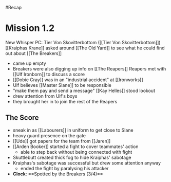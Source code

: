 #Recap
# Mission 1.2
New Whisper PC: Tier Von Skovitterbottom ([[Tier Von Skovitterbottom]])
[[Kraiphas Krane]] asked around [[The Old Yard]] to see what he could find out about [[The Breakers]] 
- came up empty
- Breakers were also digging up info on [[The Reapers]]
Reapers met with [[Ulf Ironborn]] to discuss a score
- [[Dobie Cray]] was in an "industrial accident" at [[Ironworks]]
- Ulf believes [[Master Slane]] to be responsible
- "make them pay and send a message"
[[Kay Helles]] stood lookout
- drew attention from Ulf's boys
- they brought her in to join the rest of the Reapers

## The Score
- sneak in as [[Labourers]] in uniform to get close to Slane
- heavy guard presence on the gate
- [[Ude]] got papers for the team from [[Jaren]]
- [[Arden Booker]] started a fight to cover teammates' action
	- able to step back without being connected with fight
- Skuttlebutt created thick fog to hide Kraiphas' sabotage 
- Kraiphas's sabotage was successful but drew some attention anyway
	- ended the fight by paralysing his attacker
- **Clock**: ==Spotted by the Breakers (3/4)==

